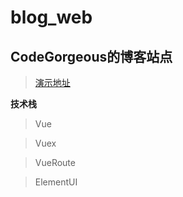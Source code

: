 # blog_web

## CodeGorgeous的博客站点

> [演示地址](http://www.codegorgeous.top)

**技术栈**

> Vue

> Vuex

> VueRoute

> ElementUI
